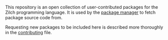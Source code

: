 This repository is an open collection of user-contributed packages for the Zilch programming language.
It is used by the [package manager](https://github.com/zilch-lang/rift) to fetch package source code from.

Requesting new packages to be included here is described more thoroughly in the [contributing](./CONTRIBUTING.md) file.
